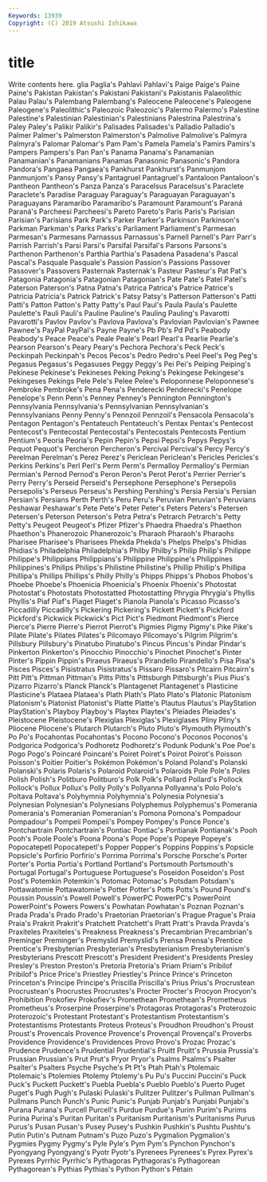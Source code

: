 ```yaml
---
Keywords: 13939
Copyright: (C) 2019 Atsushi Ishikawa
---
```


# title

Write contents here.
glia
Paglia's Pahlavi Pahlavi's Paige Paige's Paine Paine's Pakistan Pakistan's Pakistani
Pakistani's Pakistanis Palaeolithic Palau Palau's Palembang Palembang's Paleocene Paleocene's Paleogene
Paleogene's Paleolithic's Paleozoic Paleozoic's Palermo Palermo's Palestine Palestine's Palestinian Palestinian's
Palestinians Palestrina Palestrina's Paley Paley's Palikir Palikir's Palisades Palisades's Palladio
Palladio's Palmer Palmer's Palmerston Palmerston's Palmolive Palmolive's Palmyra Palmyra's Palomar
Palomar's Pam Pam's Pamela Pamela's Pamirs Pamirs's Pampers Pampers's Pan
Pan's Panama Panama's Panamanian Panamanian's Panamanians Panamas Panasonic Panasonic's Pandora
Pandora's Pangaea Pangaea's Pankhurst Pankhurst's Panmunjom Panmunjom's Pansy Pansy's Pantagruel
Pantagruel's Pantaloon Pantaloon's Pantheon Pantheon's Panza Panza's Paracelsus Paracelsus's Paraclete
Paraclete's Paradise Paraguay Paraguay's Paraguayan Paraguayan's Paraguayans Paramaribo Paramaribo's Paramount
Paramount's Paraná Paraná's Parcheesi Parcheesi's Pareto Pareto's Paris Paris's Parisian
Parisian's Parisians Park Park's Parker Parker's Parkinson Parkinson's Parkman Parkman's
Parks Parks's Parliament Parliament's Parmesan Parmesan's Parmesans Parnassus Parnassus's Parnell
Parnell's Parr Parr's Parrish Parrish's Parsi Parsi's Parsifal Parsifal's Parsons
Parsons's Parthenon Parthenon's Parthia Parthia's Pasadena Pasadena's Pascal Pascal's Pasquale
Pasquale's Passion Passion's Passions Passover Passover's Passovers Pasternak Pasternak's Pasteur
Pasteur's Pat Pat's Patagonia Patagonia's Patagonian Patagonian's Pate Pate's Patel
Patel's Paterson Paterson's Patna Patna's Patrica Patrica's Patrice Patrice's Patricia
Patricia's Patrick Patrick's Patsy Patsy's Patterson Patterson's Patti Patti's Patton
Patton's Patty Patty's Paul Paul's Paula Paula's Paulette Paulette's Pauli
Pauli's Pauline Pauline's Pauling Pauling's Pavarotti Pavarotti's Pavlov Pavlov's Pavlova
Pavlova's Pavlovian Pavlovian's Pawnee Pawnee's PayPal PayPal's Payne Payne's Pb
Pb's Pd Pd's Peabody Peabody's Peace Peace's Peale Peale's Pearl
Pearl's Pearlie Pearlie's Pearson Pearson's Peary Peary's Pechora Pechora's Peck
Peck's Peckinpah Peckinpah's Pecos Pecos's Pedro Pedro's Peel Peel's Peg
Peg's Pegasus Pegasus's Pegasuses Peggy Peggy's Pei Pei's Peiping Peiping's
Pekinese Pekinese's Pekineses Peking Peking's Pekingese Pekingese's Pekingeses Pekings Pele
Pele's Pelee Pelee's Peloponnese Peloponnese's Pembroke Pembroke's Pena Pena's Penderecki
Penderecki's Penelope Penelope's Penn Penn's Penney Penney's Pennington Pennington's Pennsylvania
Pennsylvania's Pennsylvanian Pennsylvanian's Pennsylvanians Penny Penny's Pennzoil Pennzoil's Pensacola Pensacola's
Pentagon Pentagon's Pentateuch Pentateuch's Pentax Pentax's Pentecost Pentecost's Pentecostal Pentecostal's
Pentecostals Pentecosts Pentium Pentium's Peoria Peoria's Pepin Pepin's Pepsi Pepsi's
Pepys Pepys's Pequot Pequot's Percheron Percheron's Percival Percival's Percy Percy's
Perelman Perelman's Perez Perez's Periclean Periclean's Pericles Pericles's Perkins Perkins's
Perl Perl's Perm Perm's Permalloy Permalloy's Permian Permian's Pernod Pernod's
Peron Peron's Perot Perot's Perrier Perrier's Perry Perry's Perseid Perseid's
Persephone Persephone's Persepolis Persepolis's Perseus Perseus's Pershing Pershing's Persia Persia's
Persian Persian's Persians Perth Perth's Peru Peru's Peruvian Peruvian's Peruvians
Peshawar Peshawar's Pete Pete's Peter Peter's Peters Peters's Petersen Petersen's
Peterson Peterson's Petra Petra's Petrarch Petrarch's Petty Petty's Peugeot Peugeot's
Pfizer Pfizer's Phaedra Phaedra's Phaethon Phaethon's Phanerozoic Phanerozoic's Pharaoh Pharaoh's
Pharaohs Pharisee Pharisee's Pharisees Phekda Phekda's Phelps Phelps's Phidias Phidias's
Philadelphia Philadelphia's Philby Philby's Philip Philip's Philippe Philippe's Philippians Philippians's
Philippine Philippine's Philippines Philippines's Philips Philips's Philistine Philistine's Phillip Phillip's
Phillipa Phillipa's Phillips Phillips's Philly Philly's Phipps Phipps's Phobos Phobos's
Phoebe Phoebe's Phoenicia Phoenicia's Phoenix Phoenix's Photostat Photostat's Photostats Photostatted
Photostatting Phrygia Phrygia's Phyllis Phyllis's Piaf Piaf's Piaget Piaget's Pianola
Pianola's Picasso Picasso's Piccadilly Piccadilly's Pickering Pickering's Pickett Pickett's Pickford
Pickford's Pickwick Pickwick's Pict Pict's Piedmont Piedmont's Pierce Pierce's Pierre
Pierre's Pierrot Pierrot's Pigmies Pigmy Pigmy's Pike Pike's Pilate Pilate's
Pilates Pilates's Pilcomayo Pilcomayo's Pilgrim Pilgrim's Pillsbury Pillsbury's Pinatubo Pinatubo's
Pincus Pincus's Pindar Pindar's Pinkerton Pinkerton's Pinocchio Pinocchio's Pinochet Pinochet's
Pinter Pinter's Pippin Pippin's Piraeus Piraeus's Pirandello Pirandello's Pisa Pisa's
Pisces Pisces's Pisistratus Pisistratus's Pissaro Pissaro's Pitcairn Pitcairn's Pitt Pitt's
Pittman Pittman's Pitts Pitts's Pittsburgh Pittsburgh's Pius Pius's Pizarro Pizarro's
Planck Planck's Plantagenet Plantagenet's Plasticine Plasticine's Plataea Plataea's Plath Plath's
Plato Plato's Platonic Platonism Platonism's Platonist Platonist's Platte Platte's Plautus
Plautus's PlayStation PlayStation's Playboy Playboy's Playtex Playtex's Pleiades Pleiades's Pleistocene
Pleistocene's Plexiglas Plexiglas's Plexiglases Pliny Pliny's Pliocene Pliocene's Plutarch Plutarch's
Pluto Pluto's Plymouth Plymouth's Po Po's Pocahontas Pocahontas's Pocono Pocono's
Poconos Poconos's Podgorica Podgorica's Podhoretz Podhoretz's Podunk Podunk's Poe Poe's
Pogo Pogo's Poincaré Poincaré's Poiret Poiret's Poirot Poirot's Poisson Poisson's
Poitier Poitier's Pokémon Pokémon's Poland Poland's Polanski Polanski's Polaris Polaris's
Polaroid Polaroid's Polaroids Pole Pole's Poles Polish Polish's Politburo Politburo's
Polk Polk's Pollard Pollard's Pollock Pollock's Pollux Pollux's Polly Polly's
Pollyanna Pollyanna's Polo Polo's Poltava Poltava's Polyhymnia Polyhymnia's Polynesia Polynesia's
Polynesian Polynesian's Polynesians Polyphemus Polyphemus's Pomerania Pomerania's Pomeranian Pomeranian's Pomona
Pomona's Pompadour Pompadour's Pompeii Pompeii's Pompey Pompey's Ponce Ponce's Pontchartrain
Pontchartrain's Pontiac Pontiac's Pontianak Pontianak's Pooh Pooh's Poole Poole's Poona
Poona's Pope Pope's Popeye Popeye's Popocatepetl Popocatepetl's Popper Popper's Poppins
Poppins's Popsicle Popsicle's Porfirio Porfirio's Porrima Porrima's Porsche Porsche's Porter
Porter's Portia Portia's Portland Portland's Portsmouth Portsmouth's Portugal Portugal's Portuguese
Portuguese's Poseidon Poseidon's Post Post's Potemkin Potemkin's Potomac Potomac's Potsdam
Potsdam's Pottawatomie Pottawatomie's Potter Potter's Potts Potts's Pound Pound's Poussin
Poussin's Powell Powell's PowerPC PowerPC's PowerPoint PowerPoint's Powers Powers's Powhatan
Powhatan's Poznan Poznan's Prada Prada's Prado Prado's Praetorian Praetorian's Prague
Prague's Praia Praia's Prakrit Prakrit's Pratchett Pratchett's Pratt Pratt's Pravda
Pravda's Praxiteles Praxiteles's Preakness Preakness's Precambrian Precambrian's Preminger Preminger's Premyslid
Premyslid's Prensa Prensa's Prentice Prentice's Presbyterian Presbyterian's Presbyterianism Presbyterianism's Presbyterians
Prescott Prescott's President President's Presidents Presley Presley's Preston Preston's Pretoria
Pretoria's Priam Priam's Pribilof Pribilof's Price Price's Priestley Priestley's Prince
Prince's Princeton Princeton's Principe Principe's Priscilla Priscilla's Prius Prius's Procrustean
Procrustean's Procrustes Procrustes's Procter Procter's Procyon Procyon's Prohibition Prokofiev Prokofiev's
Promethean Promethean's Prometheus Prometheus's Proserpine Proserpine's Protagoras Protagoras's Proterozoic Proterozoic's
Protestant Protestant's Protestantism Protestantism's Protestantisms Protestants Proteus Proteus's Proudhon Proudhon's
Proust Proust's Provencals Provence Provence's Provençal Provençal's Proverbs Providence Providence's
Providences Provo Provo's Prozac Prozac's Prudence Prudence's Prudential Prudential's Pruitt
Pruitt's Prussia Prussia's Prussian Prussian's Prut Prut's Pryor Pryor's Psalms
Psalms's Psalter Psalter's Psalters Psyche Psyche's Pt Pt's Ptah Ptah's
Ptolemaic Ptolemaic's Ptolemies Ptolemy Ptolemy's Pu Pu's Puccini Puccini's Puck
Puck's Puckett Puckett's Puebla Puebla's Pueblo Pueblo's Puerto Puget Puget's
Pugh Pugh's Pulaski Pulaski's Pulitzer Pulitzer's Pullman Pullman's Pullmans Punch
Punch's Punic Punic's Punjab Punjab's Punjabi Punjabi's Purana Purana's Purcell
Purcell's Purdue Purdue's Purim Purim's Purims Purina Purina's Puritan Puritan's
Puritanism Puritanism's Puritanisms Purus Purus's Pusan Pusan's Pusey Pusey's Pushkin
Pushkin's Pushtu Pushtu's Putin Putin's Putnam Putnam's Puzo Puzo's Pygmalion
Pygmalion's Pygmies Pygmy Pygmy's Pyle Pyle's Pym Pym's Pynchon Pynchon's
Pyongyang Pyongyang's Pyotr Pyotr's Pyrenees Pyrenees's Pyrex Pyrex's Pyrexes Pyrrhic
Pyrrhic's Pythagoras Pythagoras's Pythagorean Pythagorean's Pythias Pythias's Python Python's Pétain
